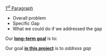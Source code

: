<u> $1^{st}$ Paragraph</u>

- Overall problem
- Specific Gap
- What we could do if we addressed the gap

Our <b><u>long-term goal</u></b> is to:

Our goal <b><u>in this project</u></b> is to _address gap_
